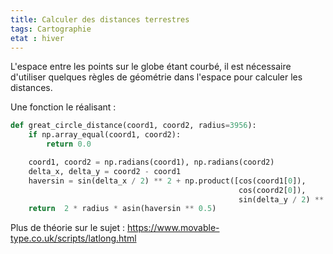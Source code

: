 ```yaml
---
title: Calculer des distances terrestres
tags: Cartographie
etat : hiver
---
```

L'espace entre les points sur le globe étant courbé, il est nécessaire d'utiliser quelques règles de géométrie dans l'espace pour calculer les distances.

Une fonction le réalisant :

```python
def great_circle_distance(coord1, coord2, radius=3956):
    if np.array_equal(coord1, coord2):
        return 0.0

    coord1, coord2 = np.radians(coord1), np.radians(coord2)
    delta_x, delta_y = coord2 - coord1
    haversin = sin(delta_x / 2) ** 2 + np.product([cos(coord1[0]),
                                                   cos(coord2[0]),
                                                   sin(delta_y / 2) ** 2])
    return  2 * radius * asin(haversin ** 0.5)
````

Plus de théorie sur le sujet : https://www.movable-type.co.uk/scripts/latlong.html